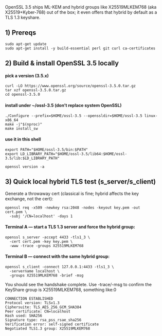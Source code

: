 OpenSSL 3.5 ships ML-KEM and hybrid groups like X25519MLKEM768 (aka X25519+Kyber-768) out of the box; it even offers that hybrid by default as a TLS 1.3 keyshare. 

## 1) Prereqs
```
sudo apt-get update
sudo apt-get install -y build-essential perl git curl ca-certificates
```

## 2) Build & install OpenSSL 3.5 locally

#### pick a version (3.5.x)
```
curl -LO https://www.openssl.org/source/openssl-3.5.0.tar.gz
tar xzf openssl-3.5.0.tar.gz
cd openssl-3.5.0
```

#### install under ~/ossl-3.5 (don’t replace system OpenSSL)

```
./Configure --prefix=$HOME/ossl-3.5 --openssldir=$HOME/ossl-3.5 linux-x86_64
make -j"$(nproc)"
make install_sw
```

#### use it in this shell

```
export PATH="$HOME/ossl-3.5/bin:$PATH"
export LD_LIBRARY_PATH="$HOME/ossl-3.5/lib64:$HOME/ossl-3.5/lib:$LD_LIBRARY_PATH"

openssl version -a
```

## 3) Quick local hybrid TLS test (s_server/s_client)

Generate a throwaway cert (classical is fine; hybrid affects the key exchange, not the cert):

```
openssl req -x509 -newkey rsa:2048 -nodes -keyout key.pem -out cert.pem \
  -subj '/CN=localhost' -days 1
```

#### Terminal A — start a TLS 1.3 server and force the hybrid group:

```
openssl s_server -accept 4433 -tls1_3 \
  -cert cert.pem -key key.pem \
  -www -trace -groups X25519MLKEM768
```

#### Terminal B — connect with the same hybrid group:

```
openssl s_client -connect 127.0.0.1:4433 -tls1_3 \
  -servername localhost \
  -groups X25519MLKEM768 -brief -msg
```

You should see the handshake complete. Use -trace/-msg to confirm the KeyShare group is X25519MLKEM768, something like:0

```
CONNECTION ESTABLISHED
Protocol version: TLSv1.3
Ciphersuite: TLS_AES_256_GCM_SHA384
Peer certificate: CN=localhost
Hash used: SHA256
Signature type: rsa_pss_rsae_sha256
Verification error: self-signed certificate
Negotiated TLS1.3 group: X25519MLKEM768
```
